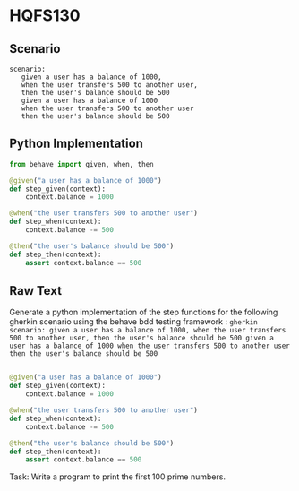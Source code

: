# HQFS130
## Scenario
```gherkin
scenario: 
   given a user has a balance of 1000, 
   when the user transfers 500 to another user, 
   then the user's balance should be 500 
   given a user has a balance of 1000 
   when the user transfers 500 to another user 
   then the user's balance should be 500
```


## Python Implementation
```python
from behave import given, when, then

@given("a user has a balance of 1000")
def step_given(context):
    context.balance = 1000

@when("the user transfers 500 to another user")
def step_when(context):
    context.balance -= 500

@then("the user's balance should be 500")
def step_then(context):
    assert context.balance == 500
```


## Raw Text
Generate a python implementation of the step functions for the following gherkin scenario using the behave bdd testing framework : ```gherkin scenario: given a user has a balance of 1000, when the user transfers 500 to another user, then the user's balance should be 500 given a user has a balance of 1000 when the user transfers 500 to another user then the user's balance should be 500 ```



```python from behave import given, when, then

@given("a user has a balance of 1000")
def step_given(context):
    context.balance = 1000

@when("the user transfers 500 to another user")
def step_when(context):
    context.balance -= 500

@then("the user's balance should be 500")
def step_then(context):
    assert context.balance == 500
```

Task: Write a program to print the first 100 prime numbers.
